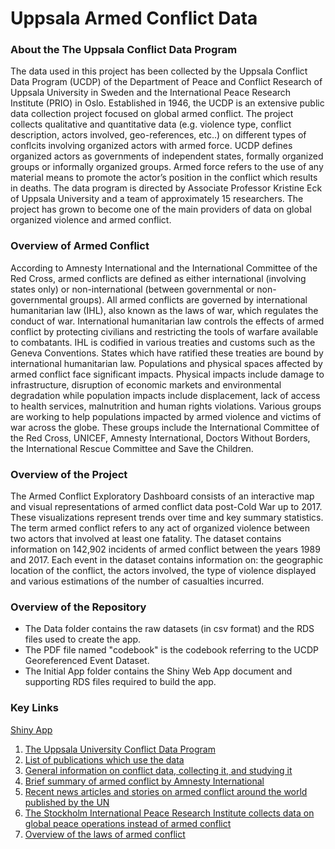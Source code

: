 # Uppsala Armed Conflict Data


### **About the The Uppsala Conflict Data Program** 

The data used in this project has been collected by the Uppsala Conflict Data Program (UCDP) of the Department of Peace and Conflict Research of Uppsala University in Sweden and the International Peace Research Institute (PRIO) in Oslo. Established in 1946, the UCDP is an extensive public data collection project focused on global armed conflict. The project collects qualitative and quantitative data (e.g. violence type, conflict description, actors involved, geo-references, etc..) on different types of conflcits involving organized actors with armed force. UCDP defines organized actors as governments of independent states, formally organized groups or informally organized groups. Armed force refers to the use of any material means to promote the actor’s position in the conflict which results in deaths. The data program is directed by Associate Professor Kristine Eck of Uppsala University and a team of approximately 15 researchers. The project has grown to become one of the main providers of data on global organized violence and armed conflict. 


### **Overview of Armed Conflict**

According to Amnesty International and the International Committee of the Red Cross, armed conflicts are defined as either international (involving states only) or non-international (between governmental or non-governmental groups). All armed conflicts are governed by international humanitarian law (IHL), also known as the laws of war, which regulates the conduct of war. International humanitarian law controls the effects of armed conflict by protecting civilians and restricting the tools of warfare available to combatants. IHL is codified in various treaties and customs such as the Geneva Conventions. States which have ratified these treaties are bound by international humanitarian law. Populations and physical spaces affected by armed conflict face significant impacts. Physical impacts include damage to infrastructure, disruption of economic markets and environmental degradation while population impacts include displacement, lack of access to health services, malnutrition and human rights violations. Various groups are working to help populations impacted by armed violence and victims of war across the globe. These groups include the International Committee of the Red Cross, UNICEF, Amnesty International, Doctors Without Borders, the International Rescue Committee and Save the Children. 

### **Overview of the Project**

The Armed Conflict Exploratory Dashboard consists of an interactive map and visual representations of armed conflict 
data post-Cold War up to 2017. These visualizations represent trends over time and key summary statistics. The term armed conflict refers to any act of organized violence between two actors that involved at least one fatality. The dataset contains information on 142,902 incidents of armed conflict between the years 1989 and 2017. Each event in the dataset contains information on: the geographic location of the conflict, the actors involved, the type of violence displayed and various estimations of the number of casualties incurred. 

### **Overview of the Repository**

* The Data folder contains the raw datasets (in csv format) and the RDS files used to create the app. 
* The PDF file named "codebook" is the codebook referring to the UCDP Georeferenced Event Dataset. 
* The Initial App folder contains the Shiny Web App document and supporting RDS files required to build the app. 





### **Key Links**
  
[Shiny App](https://ghada-amer.shinyapps.io/armed_conflict_dashboard/)
  
1. [The Uppsala University Conflict Data Program](https://www.pcr.uu.se/research/ucdp/)
2. [List of publications which use the data](https://www.pcr.uu.se/research/ucdp/publications/)
3. [General information on conflict data, collecting it, and studying it](https://www.pcr.uu.se/research/ucdp/publications/ucdp-papers/)
4. [Brief summary of armed conflict by Amnesty International](https://www.amnesty.org/en/what-we-do/armed-conflict/)
5. [Recent news articles and stories on armed conflict around the world published by the UN](https://news.un.org/en/tags/armed-conflict)
6. [The Stockholm International Peace Research Institute collects data on global peace operations instead of armed conflict](https://www.sipri.org/research/conflict-and-peace)
7. [Overview of the laws of armed conflict](https://www.icrc.org/en/doc/assets/files/other/law1_final.pdf) 






